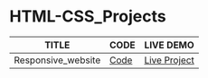 # HTML-CSS_Projects

| TITLE    |     CODE           | LIVE DEMO       |
| -------------    | -----------    | ------------    |
| Responsive_website |[Code](1st_website_(responsive)) | [Live Project](https://1st-project-responsive-website.netlify.app/)  |
